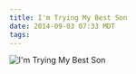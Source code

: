 ```yaml
---
title: I'm Trying My Best Son
date: 2014-09-03 07:33 MDT
tags:
---
```

<img src="/images/im-trying-my-best-son_manvsmagic.png" alt="I'm Trying My Best Son" />